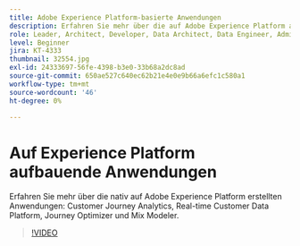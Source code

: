 ```yaml
---
title: Adobe Experience Platform-basierte Anwendungen
description: Erfahren Sie mehr über die auf Adobe Experience Platform aufbauenden Anwendungen.
role: Leader, Architect, Developer, Data Architect, Data Engineer, Admin, User
level: Beginner
jira: KT-4333
thumbnail: 32554.jpg
exl-id: 24333697-56fe-4398-b3e0-33b68a2dc8ad
source-git-commit: 650ae527c640ec62b21e4e0e9b66a6efc1c580a1
workflow-type: tm+mt
source-wordcount: '46'
ht-degree: 0%

---
```


# Auf Experience Platform aufbauende Anwendungen

Erfahren Sie mehr über die nativ auf Adobe Experience Platform erstellten Anwendungen: Customer Journey Analytics, Real-time Customer Data Platform, Journey Optimizer und Mix Modeler.

>[!VIDEO](https://video.tv.adobe.com/v/32554?learn=on)

